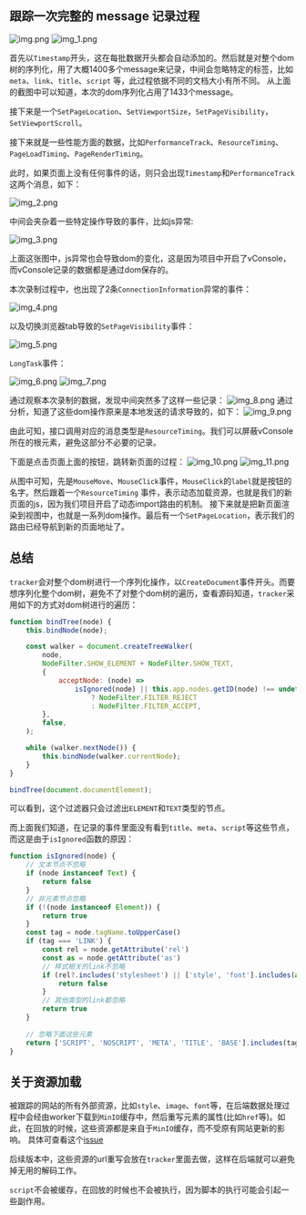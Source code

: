 ## 跟踪一次完整的 message 记录过程

![img.png](img.png)
![img_1.png](img_1.png)

首先以`Timestamp`开头，这在每批数据开头都会自动添加的。然后就是对整个dom树的序列化，用了大概1400多个message来记录，中间会忽略特定的标签，比如`meta`、`link`、`title`、`script`
等，此过程依据不同的文档大小有所不同。 从上面的截图中可以知道，本次的dom序列化占用了1433个message。

接下来是一个`SetPageLocation`、`SetViewportSize`，`SetPageVisibility`，`SetViewportScroll`。

接下来就是一些性能方面的数据，比如`PerformanceTrack`、`ResourceTiming`、`PageLoadTiming`、`PageRenderTiming`。

此时，如果页面上没有任何事件的话，则只会出现`Timestamp`和`PerformanceTrack`这两个消息，如下：

![img_2.png](img_2.png)

中间会夹杂着一些特定操作导致的事件，比如js异常:

![img_3.png](img_3.png)

上面这张图中，js异常也会导致dom的变化，这是因为项目中开启了vConsole，而vConsole记录的数据都是通过dom保存的。

本次录制过程中，也出现了2条`ConnectionInformation`异常的事件：

![img_4.png](img_4.png)

以及切换浏览器tab导致的`SetPageVisibility`事件：

![img_5.png](img_5.png)

`LongTask`事件：

![img_6.png](img_6.png)
![img_7.png](img_7.png)

通过观察本次录制的数据，发现中间突然多了这样一些记录：
![img_8.png](img_8.png)
通过分析，知道了这些dom操作原来是本地发送的请求导致的，如下：
![img_9.png](img_9.png)

由此可知，接口调用对应的消息类型是`ResourceTiming`。我们可以屏蔽vConsole所在的根元素，避免这部分不必要的记录。

下面是点击页面上面的按钮，跳转新页面的过程：
![img_10.png](img_10.png)
![img_11.png](img_11.png)

从图中可知，先是`MouseMove`、`MouseClick`事件，`MouseClick`的`label`就是按钮的名字。然后跟着一个`ResourceTiming`
事件，表示动态加载资源，也就是我们的新页面的js，因为我们项目开启了动态import路由的机制。 接下来就是把新页面渲染到视图中，也就是一系列dom操作。最后有一个`SetPageLocation`，表示我们的路由已经导航到新的页面地址了。

## 总结

`tracker`会对整个dom树进行一个序列化操作，以`CreateDocument`事件开头。而要想序列化整个dom树，避免不了对整个dom树的遍历，查看源码知道，`tracker`采用如下的方式对dom树进行的遍历：

```js
function bindTree(node) {
    this.bindNode(node);

    const walker = document.createTreeWalker(
        node,
        NodeFilter.SHOW_ELEMENT + NodeFilter.SHOW_TEXT,
        {
            acceptNode: (node) =>
                isIgnored(node) || this.app.nodes.getID(node) !== undefined
                    ? NodeFilter.FILTER_REJECT
                    : NodeFilter.FILTER_ACCEPT,
        },
        false,
    );

    while (walker.nextNode()) {
        this.bindNode(walker.currentNode);
    }
}

bindTree(document.documentElement);
```
可以看到，这个过滤器只会过滤出`ELEMENT`和`TEXT`类型的节点。

而上面我们知道，在记录的事件里面没有看到`title`、`meta`、`script`等这些节点，而这是由于`isIgnored`函数的原因：
```js
function isIgnored(node) {
    // 文本节点不忽略
    if (node instanceof Text) {
        return false
    }
    // 非元素节点忽略
    if (!(node instanceof Element)) {
        return true
    }
    const tag = node.tagName.toUpperCase()
    if (tag === 'LINK') {
        const rel = node.getAttribute('rel')
        const as = node.getAttribute('as')
        // 样式相关的link不忽略
        if (rel?.includes('stylesheet') || ['style', 'font'].includes(as)) {
            return false
        }
        // 其他类型的link都忽略
        return true
    }
    
    // 忽略下面这些元素
    return ['SCRIPT', 'NOSCRIPT', 'META', 'TITLE', 'BASE'].includes(tag)
}
```

## 关于资源加载

被跟踪的网站的所有外部资源，比如`style`、`image`、`font`等，在后端数据处理过程中会经由worker下载到`MinIO`缓存中，然后重写元素的属性(比如`href`等)。如此，在回放的时候，这些资源都是来自于`MinIO`缓存，而不受原有网站更新的影响。
具体可查看这个[issue](https://github.com/openreplay/openreplay/issues/47#issuecomment-865063128)

后续版本中，这些资源的url重写会放在`tracker`里面去做，这样在后端就可以避免掉无用的解码工作。

`script`不会被缓存，在回放的时候也不会被执行，因为脚本的执行可能会引起一些副作用。


